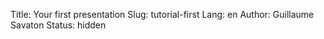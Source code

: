 Title: Your first presentation
Slug: tutorial-first
Lang: en
Author: Guillaume Savaton
Status: hidden

<!-- TODO -->

